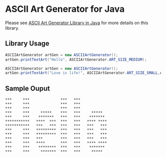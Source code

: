 # ASCII Art Generator for Java

Please see [ASCII Art Generator Library in Java](http://www.quickprogrammingtips.com/java/ascii-art-generator-library-in-java.html) for more details on this library.

## Library Usage

```java
ASCIIArtGenerator artGen = new ASCIIArtGenerator();
artGen.printTextArt("Hello", ASCIIArtGenerator.ART_SIZE_MEDIUM);
```

```java
ASCIIArtGenerator artGen = new ASCIIArtGenerator();
artGen.printTextArt("Love is life!", ASCIIArtGenerator.ART_SIZE_SMALL,ASCIIArtFont.ART_FONT_MONO,"@");
```

## Sample Ouput

```
***     ***              ***   ***             
***     ***              ***   ***             
***     ***              ***   ***             
***     ***     *****    ***   ***     *****   
***     ***    *******   ***   ***    *******  
***********   ****  ***  ***   ***   **** ****
***********   ***   ***  ***   ***   ***   ***
***     ***   *********  ***   ***   ***   ***
***     ***   *********  ***   ***   ***   ***
***     ***   ***        ***   ***   ***   ***
***     ***   ****       ***   ***   **** ****
***     ***    ********  ***   ***    *******  
***     ***     *******  ***   ***     *****   
```